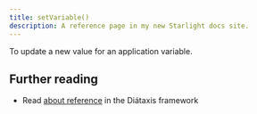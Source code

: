 ```yaml
---
title: setVariable()
description: A reference page in my new Starlight docs site.
---
```


To update a new value for an application variable.

## Further reading

- Read [about reference](https://diataxis.fr/reference/) in the Diátaxis framework
